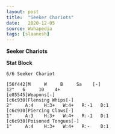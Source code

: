 ```yaml
---
layout: post
title:  "Seeker Chariots"
date:   2020-12-05
source: Wahapedia
tags: [slaanesh]
---
```


**Seeker Chariots**

**Stat Block**
```
6/6 Seeker Chariot
```

```
[56f442]M     W     B     Sa    [-]
12"   6     10    4+    
[e85545]Weapons[-]
[c6c930]Flensing Whips[-]
2"     A:4    H:3+   W:4+   R:-1   D:1   
[c6c930]Piercing Claws[-]
1"     A:3    H:3+   W:4+   R:-1   D:1   
[c6c930]Poisoned Tongues[-]
1"     A:4    H:3+   W:4+   R:-    D:1   
```


